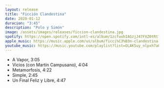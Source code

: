 ```yaml
---
layout: release
title: "Ficción Clandestina"
date: 2020-01-12
duracion: "3:45"
description: "Polo y Simón"
image: /assets/images/releases/ficcion-clandestina.jpg
spotify: https://open.spotify.com/intl-es/album/1zcfuohIAGzjJ47FXZ0tRt?si=qQ-oOua9RvGx1pr7BXuMiw
apple_music: https://music.apple.com/us/album/ficci%C3%B3n-clandestina-pt-1-ep/1495566176
youtube_music: https://music.youtube.com/playlist?list=OLAK5uy_nlpxh7aGMj1e0Bim3zZPKnouSNEcH-Y7g&si=LqUBvarvvr1Q5klG
---
```



- A Vapor, 3:05
- Vicios (con Martín Campusano), 4:04
- Metamorfosis, 4:22
- Simple, 2:45
- Un Final Feliz y Libre, 4:47